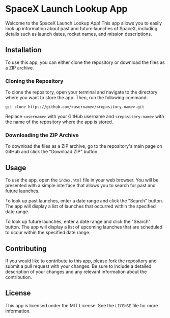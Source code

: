 # SpaceX Launch Lookup App

Welcome to the SpaceX Launch Lookup App! This app allows you to easily look up information about past and future launches of SpaceX, including details such as launch dates, rocket names, and mission descriptions.

## Installation

To use this app, you can either clone the repository or download the files as a ZIP archive.

### Cloning the Repository

To clone the repository, open your terminal and navigate to the directory where you want to store the app. Then, run the following command:

```
git clone https://github.com/<username>/<repository-name>.git
```

Replace `<username>` with your GitHub username and `<repository-name>` with the name of the repository where the app is stored.

### Downloading the ZIP Archive

To download the files as a ZIP archive, go to the repository's main page on GitHub and click the "Download ZIP" button.

## Usage

To use the app, open the `index.html` file in your web browser. You will be presented with a simple interface that allows you to search for past and future launches.

To look up past launches, enter a date range and click the "Search" button. The app will display a list of launches that occurred within the specified date range.

To look up future launches, enter a date range and click the "Search" button. The app will display a list of upcoming launches that are scheduled to occur within the specified date range.

## Contributing

If you would like to contribute to this app, please fork the repository and submit a pull request with your changes. Be sure to include a detailed description of your changes and any relevant information about the contribution.

## License

This app is licensed under the MIT License. See the `LICENSE` file for more information.
